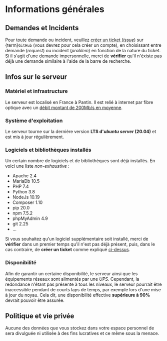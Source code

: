 Informations générales
======================

Demandes et Incidents
---------------------

Pour toute demande ou incident, veuillez [créer un ticket (_issue_)](https://github.com/club-1/hosting/issues)
sur {term}`GitHub` (vous devrez pour cela créer un compte), en choisissant entre demande
(_request_) ou incident (_problem_) en fonction de la nature du ticket.
Si il s'agit d'une demande impersonnelle, merci de **vérifier** qu'il n'éxiste pas
déjà une demande similaire à l'aide de la barre de recherche.


Infos sur le serveur
--------------------

### Matériel et infrastructure

Le serveur est localisé en France à Pantin. Il est relié à internet par fibre
optique avec un [débit montant de 200Mb/s en moyenne](https://www.nperf.com/fr/r/338260996-nDOmVdkc).

### Système d'exploitation

Le serveur tourne sur la dernière version **LTS d'_ubuntu server_ (20.04)** et
est mis à jour régulièrement.

### Logiciels et bibliothèques installés

Un certain nombre de logiciels et de bibliothèques sont déjà installés.
En voici une liste _non-exhaustive_ :

-   Apache 2.4
-   MariaDb 10.5
-   PHP 7.4
-   Python 3.8
-   NodeJs 10.19
-   Composer 1.10
-   pip 20.0
-   npm 7.5.2
-   phpMyAdmin 4.9
-   git 2.25
-   ...

Si vous souhaitez qu'un logiciel supplémentaire soit installé, merci de
**vérifier** dans un premier temps qu'il n'est pas déjà présent, puis, dans
le cas contraire, de **créer un ticket** comme expliqué [ci-dessus](#demandes-et-incidents).

### Disponibilité

Afin de garantir un certaine disponibilité, le serveur ainsi que les équipements
réseaux sont alimentés par une _UPS_. Cependant, la redondance n'étant pas
présente à tous les niveaux, le serveur pourrait être inaccessible pendant
de courts laps de temps, par exemple lors d'une mise à jour du noyau.
Cela dit, une disponibilité effective **supérieure à 90%** devrait pouvoir être
assurée.

Politique et vie privée
-----------------------

Aucune des données que vous stockez dans votre espace personnel de sera
divulguée ni utilisée à des fins lucratives et ce même sous la menace.
